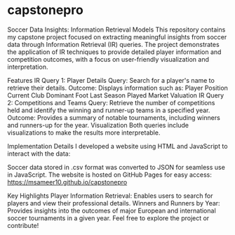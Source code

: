 # capstonepro

Soccer Data Insights: Information Retrieval Models
This repository contains my capstone project focused on extracting meaningful insights from soccer data through Information Retrieval (IR) queries. The project demonstrates the application of IR techniques to provide detailed player information and competition outcomes, with a focus on user-friendly visualization and interpretation.

Features
IR Query 1: Player Details
Query: Search for a player's name to retrieve their details.
Outcome: Displays information such as:
Player Position
Current Club
Dominant Foot
Last Season Played
Market Valuation
IR Query 2: Competitions and Teams
Query: Retrieve the number of competitions held and identify the winning and runner-up teams in a specified year.
Outcome: Provides a summary of notable tournaments, including winners and runners-up for the year.
Visualization
Both queries include visualizations to make the results more interpretable.

Implementation Details
I developed a website using HTML and JavaScript to interact with the data:

Soccer data stored in .csv format was converted to JSON for seamless use in JavaScript.
The website is hosted on GitHub Pages for easy access:
https://msameer10.github.io/capstonepro

Key Highlights
Player Information Retrieval: Enables users to search for players and view their professional details.
Winners and Runners by Year: Provides insights into the outcomes of major European and international soccer tournaments in a given year.
Feel free to explore the project or contribute!
